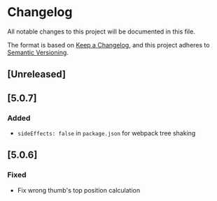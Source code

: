 # Changelog

All notable changes to this project will be documented in this file.

The format is based on [Keep a Changelog](https://keepachangelog.com/en/1.0.0/),
and this project adheres to [Semantic Versioning](https://semver.org/spec/v2.0.0.html).

## [Unreleased]

## [5.0.7]

### Added

- `sideEffects: false` in `package.json` for webpack tree shaking

## [5.0.6]

### Fixed

- Fix wrong thumb's top position calculation
